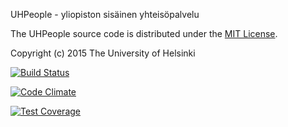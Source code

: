 UHPeople - yliopiston sisäinen yhteisöpalvelu

The UHPeople source code is distributed under the [MIT License](http://opensource.org/licenses/mit-license.html).

Copyright (c) 2015 The University of Helsinki

[![Build Status](https://travis-ci.org/UHPeople/UHPeople.svg?branch=dev)](https://travis-ci.org/UHPeople/UHPeople)

[![Code Climate](https://codeclimate.com/github/UHPeople/UHPeople/badges/gpa.svg)](https://codeclimate.com/github/UHPeople/UHPeople)

[![Test Coverage](https://codeclimate.com/github/UHPeople/UHPeople/badges/coverage.svg)](https://codeclimate.com/github/UHPeople/UHPeople)
